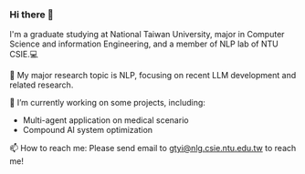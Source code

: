 ### Hi there 👋

I'm a graduate studying at National Taiwan University, major in Computer Science and information Engineering, and a member of NLP lab of NTU CSIE.💻

🌱 My major research topic is NLP, focusing on recent LLM development and related research.

🔭 I’m currently working on some projects, including:
- Multi-agent application on medical scenario
- Compound AI system optimization

📫 How to reach me: Please send email to gtyi@nlg.csie.ntu.edu.tw to reach me!

<!--
**timyi976/timyi976** is a ✨ _special_ ✨ repository because its `README.md` (this file) appears on your GitHub profile.

Here are some ideas to get you started:

- 🔭 I’m currently working on ...
- 🌱 I’m currently learning ...
- 👯 I’m looking to collaborate on ...
- 🤔 I’m looking for help with ...
- 💬 Ask me about ...
- 📫 How to reach me: ...
- 😄 Pronouns: ...
- ⚡ Fun fact: ...
-->
